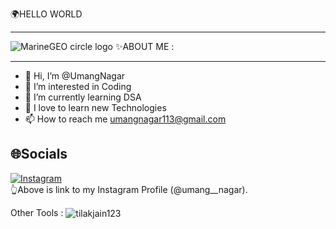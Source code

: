  🌍HELLO WORLD
 <HR>
 <img src="https://camo.githubusercontent.com/84113ed63c8f820414bb0c35cb3f37cc8eaec7a70ae3cead15aa7f91fe0ed350/687474703a2f2f73747564696f706978656c2e696e2f77702d636f6e74656e742f75706c6f6164732f323031372f31312f73656e696f722d66726f6e742d656e642d646576656c6f7065722d6f70656e696e67732d312e676966" alt="MarineGEO circle logo" data-canonical-src="http://studiopixel.in/wp-content/uploads/2017/11/senior-front-end-developer-openings-1.gif" style="max-width: 100%; display: inline-block;" data-target="animated-image.originalImage">
✨ABOUT ME :
<HR>

- 👋 Hi, I’m @UmangNagar
- 👀 I’m interested in Coding
- 🌱 I’m currently learning DSA
- 💞️ I love to learn new Technologies
- 📫 How to reach me umangnagar113@gmail.com

🌐Socials
------------------------------------------------------------------
<a href="https://www.instagram.com/umang__nagar/" rel="nofollow"><img src="https://camo.githubusercontent.com/0641e2731604a57f9b9f2de4be17fcf1893c1fbf31dcb3e276f4281208616a1c/68747470733a2f2f696d672e736869656c64732e696f2f62616467652f496e7374616772616d2d2532334534343035462e7376673f6c6f676f3d496e7374616772616d266c6f676f436f6c6f723d7768697465" alt="Instagram" data-canonical-src="https://img.shields.io/badge/Instagram-%23E4405F.svg?logo=Instagram&amp;logoColor=white" style="max-width: 100%;"></a>
<br>
👆Above is link to my Instagram Profile (@umang__nagar).
<!---
UmangNagar/UmangNagar is a ✨ special ✨ repository because its `README.md` (this file) appears on your GitHub profile.
You can click the Preview link to take a look at your changes.
--->

Other Tools : 
<img align="center" src="https://drive.google.com/file/d/1j633o-nH4MdzBAF6aiVC016qncEvGV9F/view?usp=sharing" alt="tilakjain123" style="max-width: 100%;">
